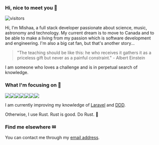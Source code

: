 
### Hi, nice to meet you 👋
![visitors](https://visitor-badge.glitch.me/badge?page_id=SirMishaa)

Hi, I'm Mishaa, a full stack developer passionate about science, music, astronomy and technology. My current dream is to move to Canada and to be able to make a living from my passion which is software development and engineering. I'm also a big cat fan, but that's another story...

> "The teaching should be like this: he who receives it gathers it as a priceless gift but never as a painful constraint." -  Albert Einstein

I am someone who loves a challenge and is in perpetual search of knowledge.

### What I'm focusing on 👀
<img src="https://img.shields.io/badge/laravel-ff2d20.svg?&style=for-the-badge&logo=Laravel&logoColor=white" /><img src="https://img.shields.io/badge/Typescript-007acc?logo=Typescript&logoColor=white&style=for-the-badge"/><img src="https://img.shields.io/badge/tailwindcss%20-%2338B2AC.svg?&style=for-the-badge&logo=tailwind-css&logoColor=white"/><img src="https://img.shields.io/badge/vuejs%20-%2335495e.svg?&style=for-the-badge&logo=vue.js&logoColor=%234FC08D"/><img src="https://img.shields.io/badge/rust-e33b26.svg?&style=for-the-badge&logo=rust&logoColor=white"/><img src="https://img.shields.io/badge/GraphQL-E10098?logo=graphql&logoColor=white&style=for-the-badge"/><img src="https://img.shields.io/badge/docker%20-%230db7ed.svg?&style=for-the-badge&logo=docker&logoColor=white"/>

I am currently improving my knowledge of [Laravel](https://laravel.com/) and [DDD](https://www.amazon.com.be/Domain-Driven-Design-Distilled-Vernon-Vaughn/dp/0134434420).

Otherwise, I use Rust. Rust is good. Do Rust. 🦀

### Find me elsewhere ✉
You can contact me through my [email address](mailto:mishaa.pro@proton.me?subject=Hello).
